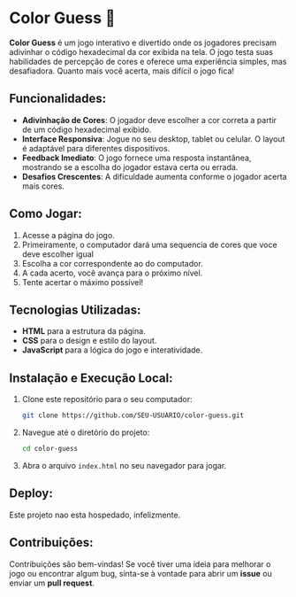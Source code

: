 # Color Guess 🎨

**Color Guess** é um jogo interativo e divertido onde os jogadores precisam adivinhar o código hexadecimal da cor exibida na tela. O jogo testa suas habilidades de percepção de cores e oferece uma experiência simples, mas desafiadora. Quanto mais você acerta, mais difícil o jogo fica!

## Funcionalidades:
- **Adivinhação de Cores**: O jogador deve escolher a cor correta a partir de um código hexadecimal exibido.
- **Interface Responsiva**: Jogue no seu desktop, tablet ou celular. O layout é adaptável para diferentes dispositivos.
- **Feedback Imediato**: O jogo fornece uma resposta instantânea, mostrando se a escolha do jogador estava certa ou errada.
- **Desafios Crescentes**: A dificuldade aumenta conforme o jogador acerta mais cores.

## Como Jogar:
1. Acesse a página do jogo.
2. Primeiramente, o computador dará uma sequencia de cores que voce deve escolher igual
3. Escolha a cor correspondente ao do computador.
4. A cada acerto, você avança para o próximo nível.
5. Tente acertar o máximo possível!

## Tecnologias Utilizadas:
- **HTML** para a estrutura da página.
- **CSS** para o design e estilo do layout.
- **JavaScript** para a lógica do jogo e interatividade.

## Instalação e Execução Local:
1. Clone este repositório para o seu computador:
    ```bash
    git clone https://github.com/SEU-USUARIO/color-guess.git
    ```

2. Navegue até o diretório do projeto:
    ```bash
    cd color-guess
    ```

3. Abra o arquivo `index.html` no seu navegador para jogar.

## Deploy:
Este projeto nao esta hospedado, infelizmente.

## Contribuições:
Contribuições são bem-vindas! Se você tiver uma ideia para melhorar o jogo ou encontrar algum bug, sinta-se à vontade para abrir um **issue** ou enviar um **pull request**.


